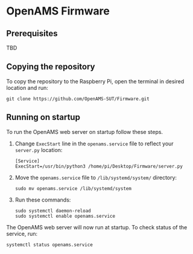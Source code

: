 # OpenAMS Firmware

## Prerequisites
TBD

## Copying the repository
To copy the repository to the Raspberry Pi, open the terminal in desired location and run:
```
git clone https://github.com/OpenAMS-SUT/Firmware.git
```
## Running on startup
To run the OpenAMS web server on startup follow these steps.
1. Change `ExecStart` line in the `openams.service` file to reflect your `server.py` location:
    ```
    [Service]
    ExecStart=/usr/bin/python3 /home/pi/Desktop/Firmware/server.py
    ```
1. Move the `openams.service` file to `/lib/systemd/system/` directory:
    ```
    sudo mv openams.service /lib/systemd/system
    ```
1. Run these commands:
    ```
    sudo systemctl daemon-reload
    sudo systemctl enable openams.service
    ```
The OpenAMS web server will now run at startup.
To check status of the service, run:
```
systemctl status openams.service
```
